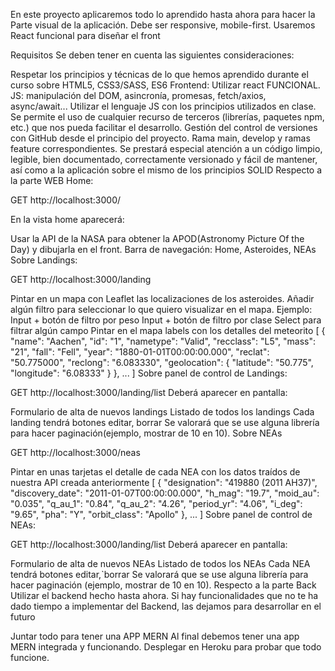 ​En este proyecto aplicaremos todo lo aprendido hasta ahora para hacer la Parte visual de la aplicación. Debe ser responsive, mobile-first. Usaremos React funcional para diseñar el front

Requisitos
Se deben tener en cuenta las siguientes consideraciones:

Respetar los principios y técnicas de lo que hemos aprendido durante el curso sobre HTML5, CSS3/SASS, ES6
Frontend: Utilizar react FUNCIONAL.
JS: manipulación del DOM, asincronía, promesas, fetch/axios, async/await... Utilizar el lenguaje JS con los principios utilizados en clase.
Se permite el uso de cualquier recurso de terceros (librerías, paquetes npm, etc.) que nos pueda facilitar el desarrollo.
Gestión del control de versiones con GitHub desde el principio del proyecto. Rama main, develop y ramas feature correspondientes.
Se prestará especial atención a un código limpio, legible, bien documentado, correctamente versionado y fácil de mantener, así como a la aplicación sobre el mismo de los principios SOLID​​
Respecto a la parte WEB
Home:

GET http://localhost:3000/​

En la vista home aparecerá:

Usar la API de la NASA para obtener la APOD(Astronomy Picture Of the Day) y dibujarla en el front.
Barra de navegación: Home, Asteroides, NEAs
Sobre Landings:

GET http://localhost:3000/landing

Pintar en un mapa con Leaflet las localizaciones de los asteroides.
Añadir algún filtro para seleccionar lo que quiero visualizar en el mapa. Ejemplo:
Input + botón de filtro por peso
Input + botón de filtro por clase
Select para filtrar algún campo
Pintar en el mapa labels con los detalles del meteorito
[
  {
    "name": "Aachen",
    "id": "1",
    "nametype": "Valid",
    "recclass": "L5",
    "mass": "21",
    "fall": "Fell",
    "year": "1880-01-01T00:00:00.000",
    "reclat": "50.775000",
    "reclong": "6.083330",
    "geolocation": { "latitude": "50.775", "longitude": "6.08333" }
  },
  ...
]
Sobre panel de control de Landings:

GET http://localhost:3000/landing/list Deberá aparecer en pantalla:

Formulario de alta de nuevos landings
Listado de todos los landings
Cada landing tendrá botones editar, borrar
Se valorará que se use alguna librería para hacer paginación(ejemplo, mostrar de 10 en 10).
Sobre NEAs

GET http://localhost:3000/neas

Pintar en unas tarjetas el detalle de cada NEA con los datos traídos de nuestra API creada anteriormente
[
  {
    "designation": "419880 (2011 AH37)",
    "discovery_date": "2011-01-07T00:00:00.000",
    "h_mag": "19.7",
    "moid_au": "0.035",
    "q_au_1": "0.84",
    "q_au_2": "4.26",
    "period_yr": "4.06",
    "i_deg": "9.65",
    "pha": "Y",
    "orbit_class": "Apollo"
  },
  ...
]
Sobre panel de control de NEAs:

GET http://localhost:3000/landing/list Deberá aparecer en pantalla:

Formulario de alta de nuevos NEAs
Listado de todos los NEAs
Cada NEA tendrá botones editar,`borrar
Se valorará que se use alguna librería para hacer paginación (ejemplo, mostrar de 10 en 10).
Respecto a la parte Back
Utilizar el backend hecho hasta ahora. Si hay funcionalidades que no te ha dado tiempo a implementar del Backend, las dejamos para desarrollar en el futuro

Juntar todo para tener una APP MERN
Al final debemos tener una app MERN integrada y funcionando. Desplegar en Heroku para probar que todo funcione.
